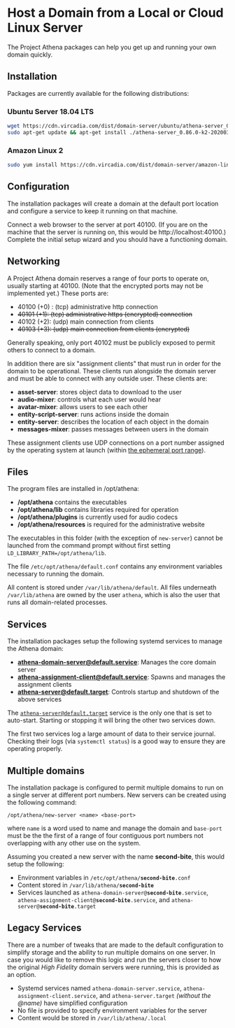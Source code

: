 # Host a Domain from a Local or Cloud Linux Server

The Project Athena packages can help you get up and running your own domain quickly.

## Installation

Packages are currently available for the following distributions:

### Ubuntu Server 18.04 LTS

```sh
wget https://cdn.vircadia.com/dist/domain-server/ubuntu/athena-server_0.86.0-k2-20200328-13f3ef2-0ubuntu1-1_amd64.deb
sudo apt-get update && apt-get install ./athena-server_0.86.0-k2-20200328-13f3ef2-0ubuntu1-1_amd64.deb
```

### Amazon Linux 2

```sh
sudo yum install https://cdn.vircadia.com/dist/domain-server/amazon-linux/athena-server-0.86.0_K2_20200402_76aff7a-1.amzn2.x86_64.rpm
```
    
## Configuration

The installation packages will create a domain at the default port location and configure a service to keep it running on that machine.

Connect a web browser to the server at port 40100. (If you are on the machine that the server is running on, this would be http://localhost:40100.) Complete the initial setup wizard and you should have a functioning domain.

## Networking

A Project Athena domain reserves a range of four ports to operate on, usually starting at 40100. (Note that the encrypted ports may not be implemented yet.) These ports are:
 - 40100 (+0) : (tcp) administrative http connection
 - <del>40101 (+1): (tcp) administrative https (encrypted) connection</dev>
 - 40102 (+2): (udp) main connection from clients
 - <del>40103 (+3): (udp) main connection from clients (encrypted)</dev>

Generally speaking, only port 40102 must be publicly exposed to permit others to connect to a domain.

In addition there are six "assignment clients" that must run in order for the domain to be operational.  These clients run alongside the domain server and must be able to connect with any outside user.  These clients are:
- **asset-server**: stores object data to download to the user
- **audio-mixer**: controls what each user would hear
- **avatar-mixer**: allows users to see each other
- **entity-script-server**: runs actions inside the domain
- **entity-server**: describes the location of each object in the domain
- **messages-mixer**: passes messages between users in the domain

These assignment clients use UDP connections on a port number assigned by the operating system at launch (within [the ephemeral port range](https://en.wikipedia.org/wiki/Ephemeral_port)).

## Files

The program files are installed in /opt/athena:
 - **/opt/athena** contains the executables
 - **/opt/athena/lib** contains libraries required for operation
 - **/opt/athena/plugins** is currently used for audio codecs
 - **/opt/athena/resources** is required for the administrative website

The executables in this folder (with the exception of <code>new-server</code>) cannot be launched from the command prompt without first setting <code>LD_LIBRARY_PATH=/opt/athena/lib</code>.

The file <code>/etc/opt/athena/default.conf</code> contains any environment variables necessary to running the domain.

All content is stored under <code>/var/lib/athena/default</code>.  All files underneath <code>/var/lib/athena</code> are owned by the user <code>athena</code>, which is also the user that runs all domain-related processes.

## Services

The installation packages setup the following systemd services to manage the Athena domain:
- **athena-domain-server@default.service**: Manages the core domain server
- **athena-assignment-client@default.service**: Spawns and manages the assignment clients
- **athena-server@default.target**: Controls startup and shutdown of the above services

The <code>athena-server@default.target</code> service is the only one that is set to auto-start. Starting or stopping it will bring the other two services down.

The first two services log a large amount of data to their service journal. Checking their logs (via <code>systemctl status</code>) is a good way to ensure they are operating properly.

## Multiple domains

The installation package is configured to permit multiple domains to run on a single server at different port numbers.  New servers can be created using the following command:

    /opt/athena/new-server <name> <base-port>

where <code>name</code> is a word used to name and manage the domain and <code>base-port</code> must be the the first of a range of four contiguous port numbers not overlapping with any other use on the system.

Assuming you created a new server with the name **second-bite**, this would setup the following:
 - Environment variables in <code>/etc/opt/athena/**second-bite**.conf</code>
 - Content stored in <code>/var/lib/athena/**second-bite**</code>
 - Services launched as <code>athena-domain-server@**second-bite**.service</code>, <code>athena-assignment-client@**second-bite**.service</code>, and <code>athena-server@**second-bite**.target</code>
 
## Legacy Services

There are a number of tweaks that are made to the default configuration to simplify storage and the ability to run multiple domains on one server.  In case you would like to remove this logic and run the servers closer to how the original *High Fidelity* domain servers were running, this is provided as an option.
 - Systemd services named <code>athena-domain-server.service</code>, <code>athena-assignment-client.service</code>, and <code>athena-server.target</code> *(without the @name)* have simplified configuration
 - No file is provided to specify environment variables for the server
 - Content would be stored in <code>/var/lib/athena/.local</code>

